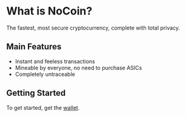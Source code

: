 # What is NoCoin?
The fastest, most secure cryptocurrency, complete with total privacy.
## Main Features
- Instant and feeless transactions
- Mineable by everyone, no need to purchase ASICs
- Completely untraceable
## Getting Started
To get started, get the [wallet](egg).
